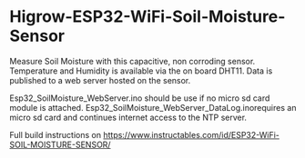 # Higrow-ESP32-WiFi-Soil-Moisture-Sensor
Measure Soil Moisture with this capacitive, non corroding sensor. Temperature and Humidity is available via the on board DHT11. Data is published to a web server hosted on the sensor. 

Esp32_SoilMoisture_WebServer.ino should be use if no micro sd card module is attached.
Esp32_SoilMoisture_WebServer_DataLog.inorequires an micro sd card and continues internet access to the NTP server.

Full build instructions on https://www.instructables.com/id/ESP32-WiFi-SOIL-MOISTURE-SENSOR/
